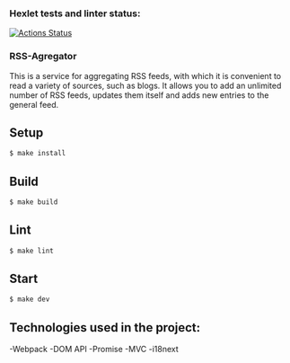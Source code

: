 ### Hexlet tests and linter status:
[![Actions Status](https://github.com/Romanov55/frontend-project-11/workflows/hexlet-check/badge.svg)](https://github.com/Romanov55/frontend-project-11/actions)

### RSS-Agregator
This is a service for aggregating RSS feeds, with which it is convenient to read a variety of sources, such as blogs. It allows you to add an unlimited number of RSS feeds, updates them itself and adds new entries to the general feed.
## Setup
```sh
$ make install
```

## Build
```sh
$ make build
```

## Lint
```sh
$ make lint
```

## Start
```sh
$ make dev
```
## Technologies used in the project:
-Webpack
-DOM API
-Promise
-MVC
-i18next